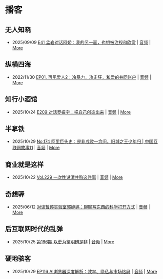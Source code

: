 # 播客

## 无人知晓
- 2025/09/09 [E41 孟岩对话阿娇：我的另一面，也想被注视和欣赏](https://www.xiaoyuzhoufm.com/episode/68bfcc2c9eb4a49300876f19) | [音频](https://dts-api.xiaoyuzhoufm.com/track/611719d3cb0b82e1df0ad29e/68bfcc2c9eb4a49300876f19/media.xyzcdn.net/611719d3cb0b82e1df0ad29e/lnDBqwDZpOI_yE-KjG76ffvJUE0h.m4a) | [More](channels/%E6%97%A0%E4%BA%BA%E7%9F%A5%E6%99%93.md)

## 纵横四海
- 2022/11/30 [EP01. 再见爱人2：冷暴力，攻击狂，和爱的共同账户](https://www.ximalaya.com/sound/592716797) | [音频](https://aod.cos.tx.xmcdn.com/storages/26c6-audiofreehighqps/E9/4E/GKwRIUEHXOodAq7-QQHYdhCw-aacv2-48K.m4a) | [More](channels/%E7%BA%B5%E6%A8%AA%E5%9B%9B%E6%B5%B7.md)

## 知行小酒馆
- 2025/10/24 [E209 对话罗振宇：把自己创造出来](https://www.xiaoyuzhoufm.com/episode/68fb25c40156720321d693ec) | [音频](https://dts-api.xiaoyuzhoufm.com/track/6013f9f58e2f7ee375cf4216/68fb25c40156720321d693ec/media.xyzcdn.net/6013f9f58e2f7ee375cf4216/lmdY-K4pS7q_b-K0qxhBXGvsVpC8.m4a) | [More](channels/%E7%9F%A5%E8%A1%8C%E5%B0%8F%E9%85%92%E9%A6%86.md)

## 半拿铁
- 2025/10/29 [No.174 阿里巨头史：是非成败一念间，旧城之王少年归 | 中国互联网故事11](https://www.ximalaya.com/sound/925920857) | [音频](https://tk.wavpub.com/WPDL_sfrLCFUEYnfEAAACBtfkguyfgKagQDQwtwMxdusxbeXrVrqkZZGUnPXBhj-0e.m4a) | [More](channels/%E5%8D%8A%E6%8B%BF%E9%93%81.md)

## 商业就是这样
- 2025/10/22 [Vol.229 一次性说清并购这件事](https://www.ximalaya.com/sound/923739432) | [音频](https://aod.cos.tx.xmcdn.com/storages/5776-audiofreehighqps/5E/EB/GKwRIRwMzqOBAUwr0gQnqg7h.m4a) | [More](channels/%E5%95%86%E4%B8%9A%E5%B0%B1%E6%98%AF%E8%BF%99%E6%A0%B7.md)

## 奇想驿
- 2025/06/12 [对谈暂停实验室郭婷婷：聊聊写东西的科学打开方式](https://www.xiaoyuzhoufm.com/episode/684adc56574f065721d5960c) | [音频](https://dts-api.xiaoyuzhoufm.com/track/6034daea97755b8fc9c66480/684adc56574f065721d5960c/media.xyzcdn.net/6034daea97755b8fc9c66480/lsg_JvFtGZ36OBuiTLgzYxJmHHUx.m4a) | [More](channels/%E5%A5%87%E6%83%B3%E9%A9%BF.md)

## 后互联网时代的乱弹
- 2025/10/25 [第186期 以史为鉴明辨是非](https://hosting.wavpub.cn/pie/ep186/) | [音频](https://tk.wavpub.com/WPDL_ubwyrzsYmsqQeKyYUudyNvMqBJfYRuhvSvNrLtdQGUywjwWwEJppdRZpnK-e9.mp3) | [More](channels/%E5%90%8E%E4%BA%92%E8%81%94%E7%BD%91%E6%97%B6%E4%BB%A3%E7%9A%84%E4%B9%B1%E5%BC%B9.md)

## 硬地骇客
- 2025/10/29 [EP116 AI浏览器深度解析：效率、隐私与市场格局](https://www.xiaoyuzhoufm.com/episode/69026c19abb5e1cf580c64fb) | [音频](https://dts-api.xiaoyuzhoufm.com/track/640ee2438be5d40013fe4a87/69026c19abb5e1cf580c64fb/media.xyzcdn.net/640ee2438be5d40013fe4a87/ls8z0HnnbUQDzOqCFJWeQySdcDgH.m4a) | [More](channels/%E7%A1%AC%E5%9C%B0%E9%AA%87%E5%AE%A2.md)

